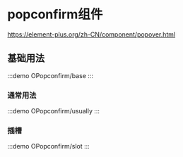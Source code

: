 # popconfirm组件

https://element-plus.org/zh-CN/component/popover.html

## 基础用法

:::demo
OPopconfirm/base
:::

### 通常用法

:::demo
OPopconfirm/usually
:::

### 插槽

:::demo
OPopconfirm/slot
:::
